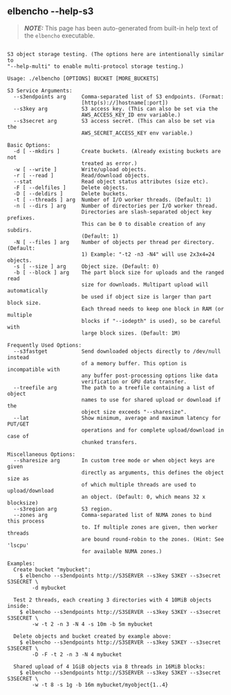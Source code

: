 ## elbencho --help-s3

> **_NOTE:_**  This page has been auto-generated from built-in help text  of the `elbencho` executable.

<pre><code>
S3 object storage testing. (The options here are intentionally similar to
"--help-multi" to enable multi-protocol storage testing.)

Usage: ./elbencho [OPTIONS] BUCKET [MORE_BUCKETS]

S3 Service Arguments:
  --s3endpoints arg     Comma-separated list of S3 endpoints. (Format: 
                        [http(s)://]hostname[:port])
  --s3key arg           S3 access key. (This can also be set via the 
                        AWS_ACCESS_KEY_ID env variable.)
  --s3secret arg        S3 access secret. (This can also be set via the 
                        AWS_SECRET_ACCESS_KEY env variable.)

Basic Options:
  -d [ --mkdirs ]       Create buckets. (Already existing buckets are not 
                        treated as error.)
  -w [ --write ]        Write/upload objects.
  -r [ --read ]         Read/download objects.
  --stat                Read object status attributes (size etc).
  -F [ --delfiles ]     Delete objects.
  -D [ --deldirs ]      Delete buckets.
  -t [ --threads ] arg  Number of I/O worker threads. (Default: 1)
  -n [ --dirs ] arg     Number of directories per I/O worker thread. 
                        Directories are slash-separated object key prefixes. 
                        This can be 0 to disable creation of any subdirs. 
                        (Default: 1)
  -N [ --files ] arg    Number of objects per thread per directory. (Default: 
                        1) Example: "-t2 -n3 -N4" will use 2x3x4=24 objects.
  -s [ --size ] arg     Object size. (Default: 0)
  -b [ --block ] arg    The part block size for uploads and the ranged read 
                        size for downloads. Multipart upload will automatically
                        be used if object size is larger than part block size. 
                        Each thread needs to keep one block in RAM (or multiple
                        blocks if "--iodepth" is used), so be careful with 
                        large block sizes. (Default: 1M)

Frequently Used Options:
  --s3fastget           Send downloaded objects directly to /dev/null instead 
                        of a memory buffer. This option is incompatible with 
                        any buffer post-processing options like data 
                        verification or GPU data transfer.
  --treefile arg        The path to a treefile containing a list of object 
                        names to use for shared upload or download if the 
                        object size exceeds "--sharesize".
  --lat                 Show minimum, average and maximum latency for PUT/GET 
                        operations and for complete upload/download in case of 
                        chunked transfers.

Miscellaneous Options:
  --sharesize arg       In custom tree mode or when object keys are given 
                        directly as arguments, this defines the object size as 
                        of which multiple threads are used to upload/download 
                        an object. (Default: 0, which means 32 x blocksize)
  --s3region arg        S3 region.
  --zones arg           Comma-separated list of NUMA zones to bind this process
                        to. If multiple zones are given, then worker threads 
                        are bound round-robin to the zones. (Hint: See 'lscpu' 
                        for available NUMA zones.)

Examples:
  Create bucket "mybucket":
    $ elbencho --s3endpoints http://S3SERVER --s3key S3KEY --s3secret S3SECRET \
        -d mybucket

  Test 2 threads, each creating 3 directories with 4 10MiB objects inside:
    $ elbencho --s3endpoints http://S3SERVER --s3key S3KEY --s3secret S3SECRET \
        -w -t 2 -n 3 -N 4 -s 10m -b 5m mybucket

  Delete objects and bucket created by example above:
    $ elbencho --s3endpoints http://S3SERVER --s3key S3KEY --s3secret S3SECRET \
        -D -F -t 2 -n 3 -N 4 mybucket

  Shared upload of 4 1GiB objects via 8 threads in 16MiB blocks:
    $ elbencho --s3endpoints http://S3SERVER --s3key S3KEY --s3secret S3SECRET \
        -w -t 8 -s 1g -b 16m mybucket/myobject{1..4}
</code></pre>

